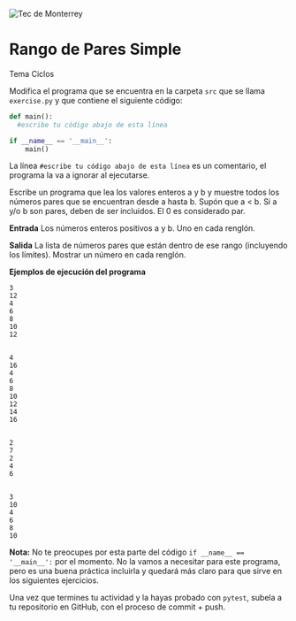 ![Tec de Monterrey](../../images/logotecmty.png)
# Rango de Pares Simple
Tema Ciclos

Modifica el programa que se encuentra en la carpeta `src` que se llama `exercise.py` y que contiene el siguiente código:

```python
def main():
  #escribe tu código abajo de esta línea

if __name__ == '__main__':
    main()
```

La línea `#escribe tu código abajo de esta línea` es un comentario, el programa la va a ignorar al ejecutarse.

Escribe un programa que lea los valores enteros a y b y muestre todos los números pares que se encuentran desde a hasta b.
Supón que a < b.
Si a y/o b son pares, deben de ser incluidos.
El 0 es considerado par.

**Entrada**
Los números enteros positivos a y b. Uno en cada renglón.

**Salida**
La lista de números pares que están dentro de ese rango (incluyendo los límites). Mostrar un número en cada renglón.

**Ejemplos de ejecución del programa**
```
3
12
4
6
8
10
12


4
16
4
6
8
10
12
14
16


2
7
2
4
6


3
10
4
6
8
10

```

**Nota:** No te preocupes por esta parte del código `if __name__ == '__main__':` por el momento. No la vamos a necesitar para este programa, pero es una buena práctica incluirla y quedará más claro para que sirve en los siguientes ejercicios.

Una vez que termines tu actividad y la hayas probado con `pytest`, subela a tu repositorio en GitHub, con el proceso de commit + push.
